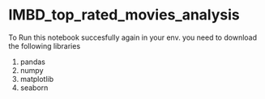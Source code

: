 # IMBD_top_rated_movies_analysis

To Run this notebook succesfully again in your env. you need to download the following libraries
1. pandas
2. numpy
3. matplotlib
4. seaborn
